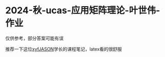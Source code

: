 # 2024-秋-ucas-应用矩阵理论-叶世伟-作业

仅供参考，部分答案可能有误

推荐一下这位[xyfJASON](https://github.com/xyfJASON)学长的课程笔记，latex看的很舒服

